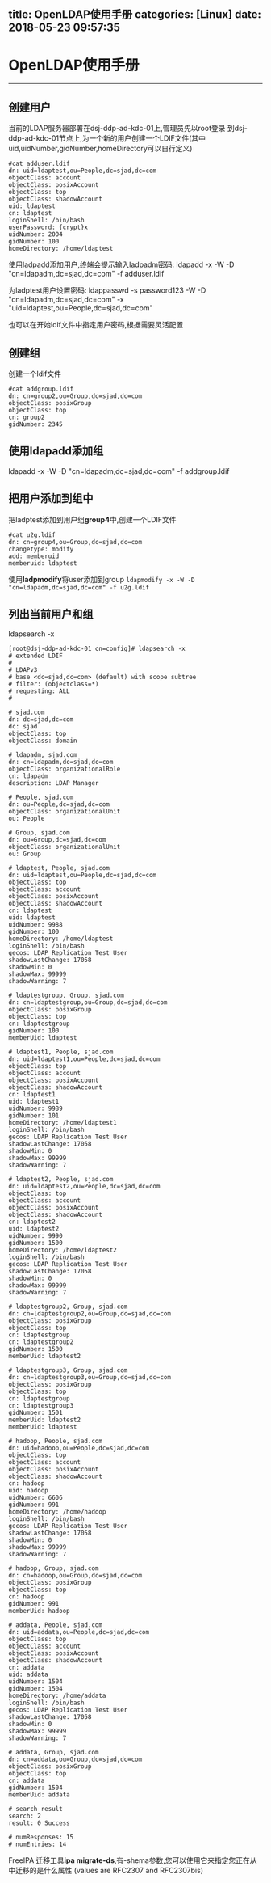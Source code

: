title: OpenLDAP使用手册
categories: [Linux]
date: 2018-05-23 09:57:35
---
# OpenLDAP使用手册

---
## 创建用户

当前的LDAP服务器部署在dsj-ddp-ad-kdc-01上,管理员先以root登录 到dsj-ddp-ad-kdc-01节点上,为一个新的用户创建一个LDIF文件(其中uid,uidNumber,gidNumber,homeDirectory可以自行定义)
```
#cat adduser.ldif
dn: uid=ldaptest,ou=People,dc=sjad,dc=com
objectClass: account
objectClass: posixAccount
objectClass: top
objectClass: shadowAccount
uid: ldaptest
cn: ldaptest
loginShell: /bin/bash
userPassword: {crypt}x
uidNumber: 2004
gidNumber: 100
homeDirectory: /home/ldaptest
```

使用ladpadd添加用户,终端会提示输入ladpadm密码:
ldapadd -x -W -D "cn=ldapadm,dc=sjad,dc=com" -f adduser.ldif



为ladptest用户设置密码:
ldappasswd -s password123 -W -D "cn=ldapadm,dc=sjad,dc=com" -x
"uid=ldaptest,ou=People,dc=sjad,dc=com"

也可以在开始ldif文件中指定用户密码,根据需要灵活配置

## 创建组
创建一个ldif文件
```
#cat addgroup.ldif
dn: cn=group2,ou=Group,dc=sjad,dc=com
objectClass: posixGroup
objectClass: top
cn: group2
gidNumber: 2345
```

## 使用ldapadd添加组

ldapadd -x -W -D "cn=ldapadm,dc=sjad,dc=com" -f addgroup.ldif


## 把用户添加到组中

把ladptest添加到用户组**group4**中,创建一个LDIF文件
```
#cat u2g.ldif
dn: cn=group4,ou=Group,dc=sjad,dc=com
changetype: modify
add: memberuid
memberuid: ldaptest
```

使用**ladpmodify**将user添加到group
`ldapmodify -x -W -D "cn=ldapadm,dc=sjad,dc=com" -f u2g.ldif`

## 列出当前用户和组
ldapsearch -x

```
[root@dsj-ddp-ad-kdc-01 cn=config]# ldapsearch -x
# extended LDIF
#
# LDAPv3
# base <dc=sjad,dc=com> (default) with scope subtree
# filter: (objectclass=*)
# requesting: ALL
#

# sjad.com
dn: dc=sjad,dc=com
dc: sjad
objectClass: top
objectClass: domain

# ldapadm, sjad.com
dn: cn=ldapadm,dc=sjad,dc=com
objectClass: organizationalRole
cn: ldapadm
description: LDAP Manager

# People, sjad.com
dn: ou=People,dc=sjad,dc=com
objectClass: organizationalUnit
ou: People

# Group, sjad.com
dn: ou=Group,dc=sjad,dc=com
objectClass: organizationalUnit
ou: Group

# ldaptest, People, sjad.com
dn: uid=ldaptest,ou=People,dc=sjad,dc=com
objectClass: top
objectClass: account
objectClass: posixAccount
objectClass: shadowAccount
cn: ldaptest
uid: ldaptest
uidNumber: 9988
gidNumber: 100
homeDirectory: /home/ldaptest
loginShell: /bin/bash
gecos: LDAP Replication Test User
shadowLastChange: 17058
shadowMin: 0
shadowMax: 99999
shadowWarning: 7

# ldaptestgroup, Group, sjad.com
dn: cn=ldaptestgroup,ou=Group,dc=sjad,dc=com
objectClass: posixGroup
objectClass: top
cn: ldaptestgroup
gidNumber: 100
memberUid: ldaptest

# ldaptest1, People, sjad.com
dn: uid=ldaptest1,ou=People,dc=sjad,dc=com
objectClass: top
objectClass: account
objectClass: posixAccount
objectClass: shadowAccount
cn: ldaptest1
uid: ldaptest1
uidNumber: 9989
gidNumber: 101
homeDirectory: /home/ldaptest1
loginShell: /bin/bash
gecos: LDAP Replication Test User
shadowLastChange: 17058
shadowMin: 0
shadowMax: 99999
shadowWarning: 7

# ldaptest2, People, sjad.com
dn: uid=ldaptest2,ou=People,dc=sjad,dc=com
objectClass: top
objectClass: account
objectClass: posixAccount
objectClass: shadowAccount
cn: ldaptest2
uid: ldaptest2
uidNumber: 9990
gidNumber: 1500
homeDirectory: /home/ldaptest2
loginShell: /bin/bash
gecos: LDAP Replication Test User
shadowLastChange: 17058
shadowMin: 0
shadowMax: 99999
shadowWarning: 7

# ldaptestgroup2, Group, sjad.com
dn: cn=ldaptestgroup2,ou=Group,dc=sjad,dc=com
objectClass: posixGroup
objectClass: top
cn: ldaptestgroup
cn: ldaptestgroup2
gidNumber: 1500
memberUid: ldaptest2

# ldaptestgroup3, Group, sjad.com
dn: cn=ldaptestgroup3,ou=Group,dc=sjad,dc=com
objectClass: posixGroup
objectClass: top
cn: ldaptestgroup
cn: ldaptestgroup3
gidNumber: 1501
memberUid: ldaptest2
memberUid: ldaptest

# hadoop, People, sjad.com
dn: uid=hadoop,ou=People,dc=sjad,dc=com
objectClass: top
objectClass: account
objectClass: posixAccount
objectClass: shadowAccount
cn: hadoop
uid: hadoop
uidNumber: 6606
gidNumber: 991
homeDirectory: /home/hadoop
loginShell: /bin/bash
gecos: LDAP Replication Test User
shadowLastChange: 17058
shadowMin: 0
shadowMax: 99999
shadowWarning: 7

# hadoop, Group, sjad.com
dn: cn=hadoop,ou=Group,dc=sjad,dc=com
objectClass: posixGroup
objectClass: top
cn: hadoop
gidNumber: 991
memberUid: hadoop

# addata, People, sjad.com
dn: uid=addata,ou=People,dc=sjad,dc=com
objectClass: top
objectClass: account
objectClass: posixAccount
objectClass: shadowAccount
cn: addata
uid: addata
uidNumber: 1504
gidNumber: 1504
homeDirectory: /home/addata
loginShell: /bin/bash
gecos: LDAP Replication Test User
shadowLastChange: 17058
shadowMin: 0
shadowMax: 99999
shadowWarning: 7

# addata, Group, sjad.com
dn: cn=addata,ou=Group,dc=sjad,dc=com
objectClass: posixGroup
objectClass: top
cn: addata
gidNumber: 1504
memberUid: addata

# search result
search: 2
result: 0 Success

# numResponses: 15
# numEntries: 14
```


FreeIPA 迁移工具**ipa migrate-ds**,有-shema参数,您可以使用它来指定您正在从中迁移的是什么属性 (values are RFC2307 and RFC2307bis)